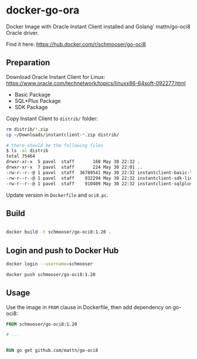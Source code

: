 # docker-go-ora

Docker Image with Oracle Instant Client installed and Golang' mattn/go-oci8 Oracle driver.

Find it here: https://hub.docker.com/r/schmooser/go-oci8

## Preparation

Download Oracle Instant Client for Linux: https://www.oracle.com/technetwork/topics/linuxx86-64soft-092277.html

- Basic Package
- SQL\*Plus Package
- SDK Package

Copy Instant Client to `distrib/` folder:

```bash
rm distrib/*.zip
cp ~/Downloads/instantclient-*.zip distrib/

# there should be the following files
$ ls -al distrib
total 75464
drwxr-xr-x  5 pavel  staff       160 May 30 22:32 .
drwxr-xr-x  7 pavel  staff       224 May 30 22:01 ..
-rw-r--r--@ 1 pavel  staff  36789541 May 30 22:32 instantclient-basic-linux.x64-19.3.0.0.0dbru.zip
-rw-r--r--@ 1 pavel  staff    932294 May 30 22:32 instantclient-sdk-linux.x64-19.3.0.0.0dbru.zip
-rw-r--r--@ 1 pavel  staff    910409 May 30 22:32 instantclient-sqlplus-linux.x64-19.3.0.0.0dbru.zip
```

Update version in `Dockerfile` and `oci8.pc`.

## Build

```bash

docker build -t schmooser/go-oci8:1.20 .

```


## Login and push to Docker Hub

```bash
docker login --username=schmooser

docker push schmooser/go-oci8:1.20
```


## Usage

Use the image in `FROM` clause in Dockerfile, then add dependency on go-oci8:

```Dockerfile
FROM schmooser/go-oci8:1.20

# ...


RUN go get github.com/mattn/go-oci8

```
